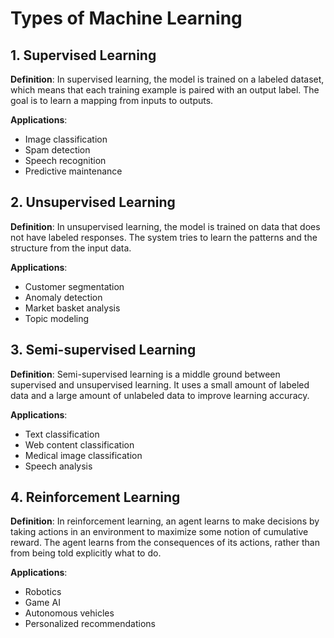 # Types of Machine Learning

## 1. Supervised Learning
**Definition**: In supervised learning, the model is trained on a labeled dataset, which means that each training example is paired with an output label. The goal is to learn a mapping from inputs to outputs.

**Applications**:
- Image classification
- Spam detection
- Speech recognition
- Predictive maintenance

## 2. Unsupervised Learning
**Definition**: In unsupervised learning, the model is trained on data that does not have labeled responses. The system tries to learn the patterns and the structure from the input data.

**Applications**:
- Customer segmentation
- Anomaly detection
- Market basket analysis
- Topic modeling

## 3. Semi-supervised Learning
**Definition**: Semi-supervised learning is a middle ground between supervised and unsupervised learning. It uses a small amount of labeled data and a large amount of unlabeled data to improve learning accuracy.

**Applications**:
- Text classification
- Web content classification
- Medical image classification
- Speech analysis

## 4. Reinforcement Learning
**Definition**: In reinforcement learning, an agent learns to make decisions by taking actions in an environment to maximize some notion of cumulative reward. The agent learns from the consequences of its actions, rather than from being told explicitly what to do.

**Applications**:
- Robotics
- Game AI
- Autonomous vehicles
- Personalized recommendations
